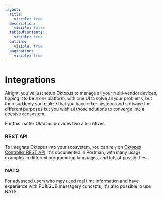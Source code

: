 ```yaml
---
layout:
  title:
    visible: true
  description:
    visible: false
  tableOfContents:
    visible: true
  outline:
    visible: true
  pagination:
    visible: true
---
```


# Integrations

Alright, you've just setup Oktopus to manage all your multi-vendor devices, hoping it to be a one platform, with one UI to solve all your problems, but then suddenly you realize that you have other systems and software for different purposes but you wish all those solutions to converge into a coesive ecosystem.

For this matter Oktopus provides two alternatives:

### REST API

To integrate Oktopus into your ecosystem, you can rely on [Oktopus Controller REST API](https://documenter.getpostman.com/view/18932104/2s93eR3vQY). It's documented in Postman, with many usage examples in different programming languages, and lots of possibilities.&#x20;

### NATS

For advanced users who may need real time information and have experience with PUB/SUB messagery concepts, it's also possible to use NATS.
